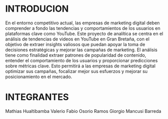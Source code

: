 # INTRODUCION

En el entorno competitivo actual, las empresas de marketing digital deben comprender a fondo las tendencias y comportamientos de los usuarios en plataformas clave como YouTube. Este proyecto de analítica se centra en el análisis de tendencias de videos en YouTube en Gran Bretaña, con el objetivo de extraer insights valiosos que puedan apoyar la toma de decisiones estratégicas y mejorar las campañas de marketing. El análisis tiene como finalidad extraer patrones de popularidad de contenido, entender el comportamiento de los usuarios y proporcionar predicciones sobre métricas clave. Esto permitirá a las empresas de marketing digital optimizar sus campañas, focalizar mejor sus esfuerzos y mejorar su posicionamiento en el mercado.

# INTEGRANTES

Mathias Hualtibamba Valerio
Fabio Osorio Ramos
Giorgio Mancusi Barreda

